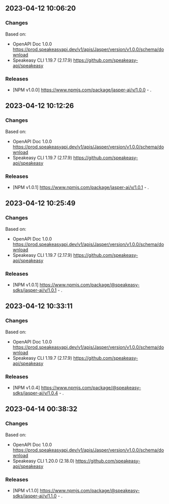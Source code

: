

## 2023-04-12 10:06:20
### Changes
Based on:
- OpenAPI Doc 1.0.0 https://prod.speakeasyapi.dev/v1/apis/Jasper/version/v1.0.0/schema/download
- Speakeasy CLI 1.19.7 (2.17.9) https://github.com/speakeasy-api/speakeasy
### Releases
- [NPM v1.0.0] https://www.npmjs.com/package/jasper-ai/v/1.0.0 - .

## 2023-04-12 10:12:26
### Changes
Based on:
- OpenAPI Doc 1.0.0 https://prod.speakeasyapi.dev/v1/apis/Jasper/version/v1.0.0/schema/download
- Speakeasy CLI 1.19.7 (2.17.9) https://github.com/speakeasy-api/speakeasy
### Releases
- [NPM v1.0.1] https://www.npmjs.com/package/jasper-ai/v/1.0.1 - .

## 2023-04-12 10:25:49
### Changes
Based on:
- OpenAPI Doc 1.0.0 https://prod.speakeasyapi.dev/v1/apis/Jasper/version/v1.0.0/schema/download
- Speakeasy CLI 1.19.7 (2.17.9) https://github.com/speakeasy-api/speakeasy
### Releases
- [NPM v1.0.1] https://www.npmjs.com/package/@speakeasy-sdks/jasper-ai/v/1.0.1 - .

## 2023-04-12 10:33:11
### Changes
Based on:
- OpenAPI Doc 1.0.0 https://prod.speakeasyapi.dev/v1/apis/Jasper/version/v1.0.0/schema/download
- Speakeasy CLI 1.19.7 (2.17.9) https://github.com/speakeasy-api/speakeasy
### Releases
- [NPM v1.0.4] https://www.npmjs.com/package/@speakeasy-sdks/jasper-ai/v/1.0.4 - .

## 2023-04-14 00:38:32
### Changes
Based on:
- OpenAPI Doc 1.0.0 https://prod.speakeasyapi.dev/v1/apis/Jasper/version/v1.0.0/schema/download
- Speakeasy CLI 1.20.0 (2.18.0) https://github.com/speakeasy-api/speakeasy
### Releases
- [NPM v1.1.0] https://www.npmjs.com/package/@speakeasy-sdks/jasper-ai/v/1.1.0 - .